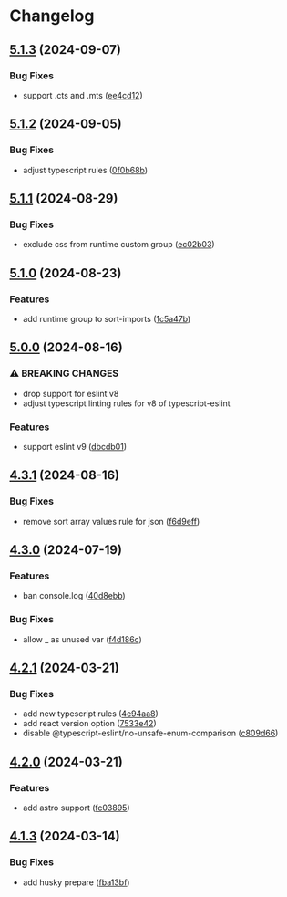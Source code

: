 # Changelog

## [5.1.3](https://github.com/DouglasNeuroInformatics/eslint-config/compare/v5.1.2...v5.1.3) (2024-09-07)


### Bug Fixes

* support .cts and .mts ([ee4cd12](https://github.com/DouglasNeuroInformatics/eslint-config/commit/ee4cd129d672a703d9e2e0806a3c07cd26c47f8e))

## [5.1.2](https://github.com/DouglasNeuroInformatics/eslint-config/compare/v5.1.1...v5.1.2) (2024-09-05)


### Bug Fixes

* adjust typescript rules ([0f0b68b](https://github.com/DouglasNeuroInformatics/eslint-config/commit/0f0b68bfbb627d704a1d0d705b650bb1f5d83070))

## [5.1.1](https://github.com/DouglasNeuroInformatics/eslint-config/compare/v5.1.0...v5.1.1) (2024-08-29)


### Bug Fixes

* exclude css from runtime custom group ([ec02b03](https://github.com/DouglasNeuroInformatics/eslint-config/commit/ec02b031d8d6dfd9c025f022040e89e704133a34))

## [5.1.0](https://github.com/DouglasNeuroInformatics/eslint-config/compare/v5.0.0...v5.1.0) (2024-08-23)


### Features

* add runtime group to sort-imports ([1c5a47b](https://github.com/DouglasNeuroInformatics/eslint-config/commit/1c5a47b5d64f42749245b8f742cf7f3528a1334f))

## [5.0.0](https://github.com/DouglasNeuroInformatics/eslint-config/compare/v4.3.1...v5.0.0) (2024-08-16)


### ⚠ BREAKING CHANGES

* drop support for eslint v8
* adjust typescript linting rules for v8 of typescript-eslint

### Features

* support eslint v9 ([dbcdb01](https://github.com/DouglasNeuroInformatics/eslint-config/commit/dbcdb01fbae10e231aa980f183be3273e688e2bf))

## [4.3.1](https://github.com/DouglasNeuroInformatics/eslint-config/compare/v4.3.0...v4.3.1) (2024-08-16)


### Bug Fixes

* remove sort array values rule for json ([f6d9eff](https://github.com/DouglasNeuroInformatics/eslint-config/commit/f6d9eff3f471b909e89724f84e3486996c39b563))

## [4.3.0](https://github.com/DouglasNeuroInformatics/eslint-config/compare/v4.2.1...v4.3.0) (2024-07-19)

### Features

- ban console.log ([40d8ebb](https://github.com/DouglasNeuroInformatics/eslint-config/commit/40d8ebb17067b6e7822e316420d3819fea39d25a))

### Bug Fixes

- allow \_ as unused var ([f4d186c](https://github.com/DouglasNeuroInformatics/eslint-config/commit/f4d186c4d39aa0df76de3e94133ee344e810d63d))

## [4.2.1](https://github.com/DouglasNeuroInformatics/eslint-config/compare/v4.2.0...v4.2.1) (2024-03-21)

### Bug Fixes

- add new typescript rules ([4e94aa8](https://github.com/DouglasNeuroInformatics/eslint-config/commit/4e94aa83bc1fb271b05c247e19e7c08adfbc85e1))
- add react version option ([7533e42](https://github.com/DouglasNeuroInformatics/eslint-config/commit/7533e421b5e05bc69275389946739c8c40fe3ca6))
- disable @typescript-eslint/no-unsafe-enum-comparison ([c809d66](https://github.com/DouglasNeuroInformatics/eslint-config/commit/c809d6622770edc3911b4c0c59b24ca0f5611c84))

## [4.2.0](https://github.com/DouglasNeuroInformatics/eslint-config/compare/v4.1.3...v4.2.0) (2024-03-21)

### Features

- add astro support ([fc03895](https://github.com/DouglasNeuroInformatics/eslint-config/commit/fc03895099c28c9e55c8a0efceedf4f37268c41b))

## [4.1.3](https://github.com/DouglasNeuroInformatics/eslint-config/compare/v4.1.2...v4.1.3) (2024-03-14)

### Bug Fixes

- add husky prepare ([fba13bf](https://github.com/DouglasNeuroInformatics/eslint-config/commit/fba13bf34040b8d2ef7a394ff2bc35a6d118fd91))
